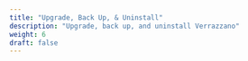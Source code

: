 ```yaml
---
title: "Upgrade, Back Up, & Uninstall"
description: "Upgrade, back up, and uninstall Verrazzano"
weight: 6
draft: false
---
```

